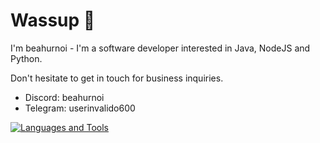# Wassup 👋
I'm beahurnoi - I'm a software developer interested in Java, NodeJS and Python.

Don't hesitate to get in touch for business inquiries.
- Discord: beahurnoi
- Telegram: userinvalido600
  
[![Languages and Tools](https://skillicons.dev/icons?i=java,html,css,redis,mongo,mysql,maven,idea,ps,py,js)](https://skillicons.dev)
